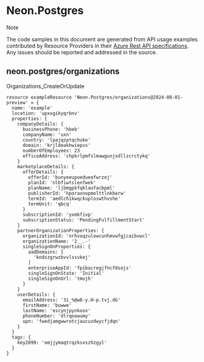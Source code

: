 # Neon.Postgres
  
> [!NOTE]
> The code samples in this document are generated from API usage examples contributed by Resource Providers in their [Azure Rest API specifications](https://github.com/Azure/azure-rest-api-specs). Any issues should be reported and addressed in the source.


## neon.postgres/organizations

Organizations_CreateOrUpdate
```bicep
resource exampleResource 'Neon.Postgres/organizations@2024-08-01-preview' = {
  name: 'example'
  location: 'upxxgikyqrbnv'
  properties: {
    companyDetails: {
      businessPhone: 'hbeb'
      companyName: 'uxn'
      country: 'lpajqzptqchuko'
      domain: 'krjldeakhwiepvs'
      numberOfEmployees: 23
      officeAddress: 'chpkrlpmfslmawgunjxdllzcrctykq'
    }
    marketplaceDetails: {
      offerDetails: {
        offerId: 'bunyeeupoedueofwrzej'
        planId: 'nlbfiwtslenfwek'
        planName: 'ljbmgpkfqklaufacbpml'
        publisherId: 'hporaxnopmolttlnkbarw'
        termId: 'aedlchikwqckuploswthvshe'
        termUnit: 'qbcq'
      }
      subscriptionId: 'yxmkfivp'
      subscriptionStatus: 'PendingFulfillmentStart'
    }
    partnerOrganizationProperties: {
      organizationId: 'nrhvoqzulowcunhmvwfgjcaibvwcl'
      organizationName: '2__.-'
      singleSignOnProperties: {
        aadDomains: [
          'kndszgrwzbvvlssvkej'
        ]
        enterpriseAppId: 'fpibacregjfncfdsojs'
        singleSignOnState: 'Initial'
        singleSignOnUrl: 'tmojh'
      }
    }
    userDetails: {
      emailAddress: '3i_%@w8-y.H-p.tvj.dG'
      firstName: 'buwwe'
      lastName: 'escynjpynkoox'
      phoneNumber: 'dlrqoowumy'
      upn: 'fwedjamgwwrotcjaucuzdwycfjdqn'
    }
  }
  tags: {
    key2099: 'omjjymaqtrqzksxszhzgyl'
  }
}
```
